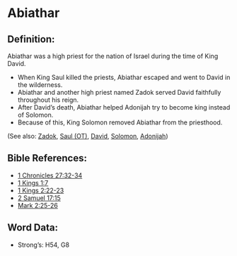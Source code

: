# Abiathar

## Definition:

Abiathar was a high priest for the nation of Israel during the time of King David.

* When King Saul killed the priests, Abiathar escaped and went to David in the wilderness.
* Abiathar and another high priest named Zadok served David faithfully throughout his reign.
* After David’s death, Abiathar helped Adonijah try to become king instead of Solomon.
* Because of this, King Solomon removed Abiathar from the priesthood.

(See also: [Zadok](../names/zadok.md), [Saul (OT)](../names/saul.md), [David](../names/david.md), [Solomon](../names/solomon.md), [Adonijah](../names/adonijah.md))

## Bible References:

* [1 Chronicles 27:32-34](rc://en/tn/help/1ch/27/32)
* [1 Kings 1:7](rc://en/tn/help/1ki/01/07)
* [1 Kings 2:22-23](rc://en/tn/help/1ki/02/22)
* [2 Samuel 17:15](rc://en/tn/help/2sa/17/15)
* [Mark 2:25-26](rc://en/tn/help/mrk/02/25)

## Word Data:

* Strong’s: H54, G8
